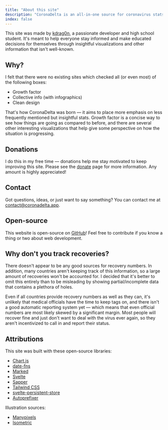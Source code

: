 ```yaml
---
title: "About this site"
description: "CoronaDelta is an all-in-one source for coronavirus stats, creative visualizations, and concise information. Made with ❤️ by kdrag0n."
index: false
---
```


This site was made by [kdrag0n](https://kdrag0n.dev/), a passionate developer and high school student. It's meant to help everyone stay informed and make educated decisions for themselves through insightful visualizations and other information that isn't well-known.

## Why?

I felt that there were no existing sites which checked all (or even most) of the following boxes:

- Growth factor
- Collective info (with infographics)
- Clean design

That's how CoronaDelta was born — it aims to place more emphasis on less frequently mentioned but insightful stats. Growth factor is a concise way to see how things are going as compared to before, and there are several other interesting visualizations that help give some perspective on how the situation is progressing.

## Donations

I do this in my free time — donations help me stay motivated to keep improving this site. Please see the [donate](donate) page for more information. Any amount is highly appreciated!

## Contact

Got questions, ideas, or just want to say something? You can contact me at [contact@coronadelta.app](mailto:contact@coronadelta.app).

## Open-source

This website is open-source on [GitHub](https://github.com/kdrag0n/coronadelta)! Feel free to contribute if you know a thing or two about web development.

## Why don't you track recoveries?

There doesn't appear to be any good sources for recovery numbers. In addition, many countries aren't keeping track of this information, so a large amount of recoveries won't be accounted for. I decided that it's better to omit this entirely than to be misleading by showing partial/incomplete data that contains a plethora of holes.

Even if all countries provide recovery numbers as well as they can, it's unlikely that medical officials have the time to keep tags on, and there isn't a good automatic reporting system yet — which means that even official numbers are most likely skewed by a significant margin. Most people will recover fine and just don't want to deal with the virus ever again, so they aren't incentivized to call in and report their status.

## Attributions

This site was built with these open-source libraries:

- [Chart.js](https://www.chartjs.org/)
- [date-fns](https://date-fns.org/)
- [Marked](https://github.com/markedjs/marked)
- [Svelte](https://svelte.dev/)
- [Sapper](https://sapper.svelte.dev/)
- [Tailwind CSS](https://tailwindcss.com/)
- [svelte-persistent-store](https://github.com/andsala/svelte-persistent-store)
- [Autoprefixer](https://github.com/postcss/autoprefixer)

Illustration sources:

- [Manypixels](https://www.manypixels.co/)
- [Isometric](https://isometric.online/)
